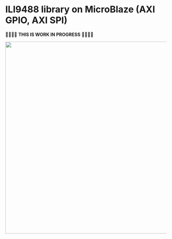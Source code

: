 # ILI9488 library on MicroBlaze (AXI GPIO, AXI SPI)

:construction::construction::construction::construction: **THIS IS WORK IN PROGRESS** :construction::construction::construction::construction:


[<img src="https://github.com/viktor-nikolov/ILI9488-Xilinx/blob/main/pictures/ILI9488_with_Arty_A7.jpg?raw=true" title="" alt="" width="600">](https://github.com/viktor-nikolov/ILI9488-Xilinx/blob/main/pictures/ILI9488_with_Arty_A7.jpg)
